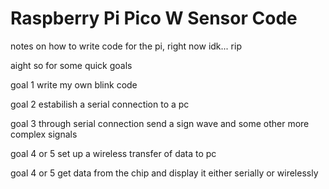# Raspberry Pi Pico W Sensor Code

notes on how to write code for the pi, right now idk... rip

aight so for some quick goals

goal 1
write my own blink code

goal 2
estabilish a serial connection to a pc

goal 3
through serial connection send a sign wave and some other more complex signals

goal 4 or 5
set up a wireless transfer of data to pc

goal 4 or 5
get data from the chip and display it either serially or wirelessly
